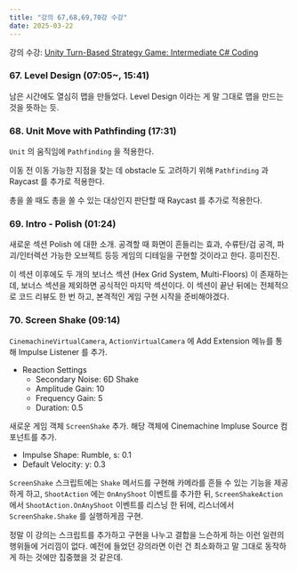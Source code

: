 ```yaml
---
title: "강의 67,68,69,70강 수강"
date: 2025-03-22
---
```


강의 수강: [Unity Turn-Based Strategy Game: Intermediate C# Coding](https://www.udemy.com/course/unity-turn-based-strategy/)

### 67. Level Design (07:05~, 15:41)

남은 시간에도 열심히 맵을 만들었다. Level Design 이라는 게 말 그대로 맵을 만드는 것을 뜻하는 듯.

### 68. Unit Move with Pathfinding (17:31)

`Unit` 의 움직임에 `Pathfinding` 을 적용한다.

이동 전 이동 가능한 지점을 찾는 데 obstacle 도 고려하기 위해 `Pathfinding` 과 Raycast 를 추가로 적용한다.

총을 쏠 때도 총을 쏠 수 있는 대상인지 판단할 때 Raycast 를 추가로 적용한다.

### 69. Intro - Polish (01:24)

새로운 섹션 Polish 에 대한 소개. 공격할 때 화면이 흔들리는 효과, 수류탄/검 공격, 파괴/인터렉션 가능한 오브젝트 등등 게임의 디테일을 구현할 것이라고 한다. 흥미진진.

이 섹션 이후에도 두 개의 보너스 섹션 (Hex Grid System, Multi-Floors) 이 존재하는데, 보너스 섹션을 제외하면 공식적인 마지막 섹션이다. 이 섹션이 끝난 뒤에는 전체적으로 코드 리뷰도 한 번 하고, 본격적인 게임 구현 시작을 준비해야겠다.

### 70. Screen Shake (09:14)

`CinemachineVirtualCamera`, `ActionVirtualCamera` 에 Add Extension 메뉴를 통해 Impulse Listener 를 추가.
- Reaction Settings
  - Secondary Noise: 6D Shake
  - Amplitude Gain: 10
  - Frequency Gain: 5
  - Duration: 0.5

새로운 게임 객체 `ScreenShake` 추가. 해당 객체에 Cinemachine Impluse Source 컴포넌트를 추가.
- Impulse Shape: Rumble, s: 0.1
- Default Velocity: y: 0.3

`ScreenShake` 스크립트에는 `Shake` 메서드를 구현해 카메라를 흔들 수 있는 기능을 제공하게 하고, `ShootAction` 에는 `OnAnyShoot` 이벤트를 추가한 뒤, `ScreenShakeAction` 에서 `ShootAction.OnAnyShoot` 이벤트를 리스닝 한 뒤에, 리스너에서 `ScreenShake.Shake` 를 실행하게끔 구현.

정말 이 강의는 스크립트를 추가하고 구현을 나누고 결합을 느슨하게 하는 이런 일련의 행위들에 거리낌이 없다. 예전에 들었던 강의라면 이런 건 최소화하고 말 그대로 동작하게 하는 것에만 집중했을 것 같은데.
